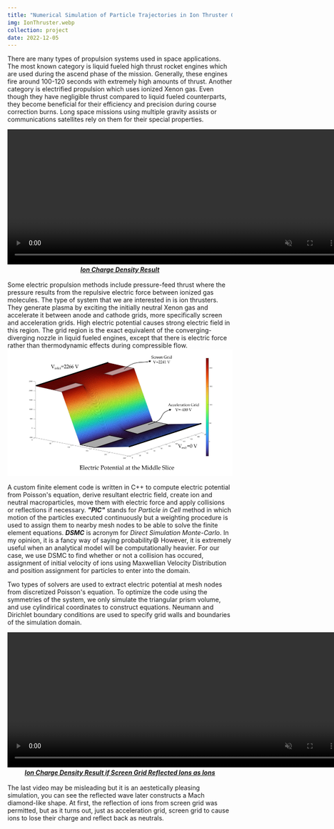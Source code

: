 ```yaml
---
title: "Numerical Simulation of Particle Trajectories in Ion Thruster Grid Region Plasma using a PIC-DSMC Code"
img: IonThruster.webp
collection: project
date: 2022-12-05
---
```


There are many types of propulsion systems used in space applications. The most known category is liquid fueled high thrust rocket engines which are used during the ascend phase of the mission. Generally, these engines fire around 100-120 seconds with extremely high amounts of thrust. Another category is electrified propulsion which uses ionized Xenon gas. Even though they have negligible thrust compared to liquid fueled counterparts, they become beneficial for their efficiency and precision during course correction burns. Long space missions using multiple gravity assists or communications satellites rely on them for their special properties.

<video width="750" height="303" muted autoplay loop>
  <source src="/videos/FlowSimulationWithoutReflection.mp4" type="video/mp4">
Your browser does not support the video tag.
</video>
<center><u><i><b>Ion Charge Density Result</b></i></u></center>
<br />
Some electric propulsion methods include pressure-feed thrust where the pressure results from the repulsive electric force between ionized gas molecules. The type of system that we are interested in is ion thrusters. They generate plasma by exciting the initially neutral Xenon gas and accelerate it between anode and cathode grids, more specifically screen and acceleration grids. High electric potential causes strong electric field in this region. The grid region is the exact equivalent of the converging-diverging nozzle in liquid fueled engines, except that there is electric force rather than thermodynamic effects during compressible flow.

<img src="/images/electricPotential.png" alt="Electric Potential" style="resolution=150dpi;"/>

A custom finite element code is written in C++ to compute electric potential from Poisson's equation, derive resultant electric field, create ion and neutral macroparticles, move them with electric force and apply collisions or reflections if necessary. ***"PIC"*** stands for *Particle in Cell* method in which motion of the particles executed continuously but a weighting procedure is used to assign them to nearby mesh nodes to be able to solve the finite element equations. ***DSMC*** is acronym for *Direct Simulation Monte-Carlo*. In my opinion, it is a fancy way of saying probability:smile: However, it is extremely useful when an analytical model will be computationally heavier. For our case, we use DSMC to find whether or not a collision has occured, assignment of initial velocity of ions using Maxwellian Velocity Distribution and position assignment for particles to enter into the domain.

Two types of solvers are used to extract electric potential at mesh nodes from discretized Poisson's equation. To optimize the code using the symmetries of the system, we only simulate the triangular prism volume, and use cylindirical coordinates to construct equations. Neumann and Dirichlet boundary conditions are used to specify grid walls and boundaries of the simulation domain.

<video width="750" height="303" muted autoplay loop>
  <source src="/videos/FlowSimulationWithReflection.mp4" type="video/mp4">
Your browser does not support the video tag.
</video>
<center><u><i><b>Ion Charge Density Result if Screen Grid Reflected Ions as Ions</b></i></u></center>
<br />
The last video may be misleading but it is an aestetically pleasing simulation, you can see the reflected wave later constructs a Mach diamond-like shape. At first, the reflection of ions from screen grid was permitted, but as it turns out, just as acceleration grid, screen grid to cause ions to lose their charge and reflect back as neutrals. 
